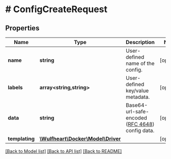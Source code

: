 # # ConfigCreateRequest

## Properties

Name | Type | Description | Notes
------------ | ------------- | ------------- | -------------
**name** | **string** | User-defined name of the config. | [optional]
**labels** | **array<string,string>** | User-defined key/value metadata. | [optional]
**data** | **string** | Base64-url-safe-encoded ([RFC 4648](https://tools.ietf.org/html/rfc4648#section-5)) config data. | [optional]
**templating** | [**\Wulfheart\Docker\Model\Driver**](Driver.md) |  | [optional]

[[Back to Model list]](../../README.md#models) [[Back to API list]](../../README.md#endpoints) [[Back to README]](../../README.md)

